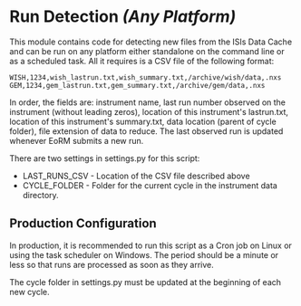 # Run Detection *(Any Platform)*

This module contains code for detecting new files from the ISIs Data Cache and  can be run on any platform either standalone on the command line or as a scheduled task. All it requires is a CSV file of the following format:

```
WISH,1234,wish_lastrun.txt,wish_summary.txt,/archive/wish/data,.nxs
GEM,1234,gem_lastrun.txt,gem_summary.txt,/archive/gem/data,.nxs
```

In order, the fields are: instrument name, last run number observed on the instrument 
(without leading zeros), location of this instrument's lastrun.txt, location of this
instrument's summary.txt, data location (parent of cycle folder), file extension of
data to reduce. The last observed run is updated whenever EoRM submits a new run.

There are two settings in settings.py for this script:

* LAST_RUNS_CSV - Location of the CSV file described above
* CYCLE_FOLDER - Folder for the current cycle in the instrument data directory.

## Production Configuration

In production, it is recommended to run this script as a Cron job on Linux or using the task
scheduler on Windows. The period should be a minute or less so that runs are processed
as soon as they arrive.

The cycle folder in settings.py must be updated at the beginning of each new cycle.
